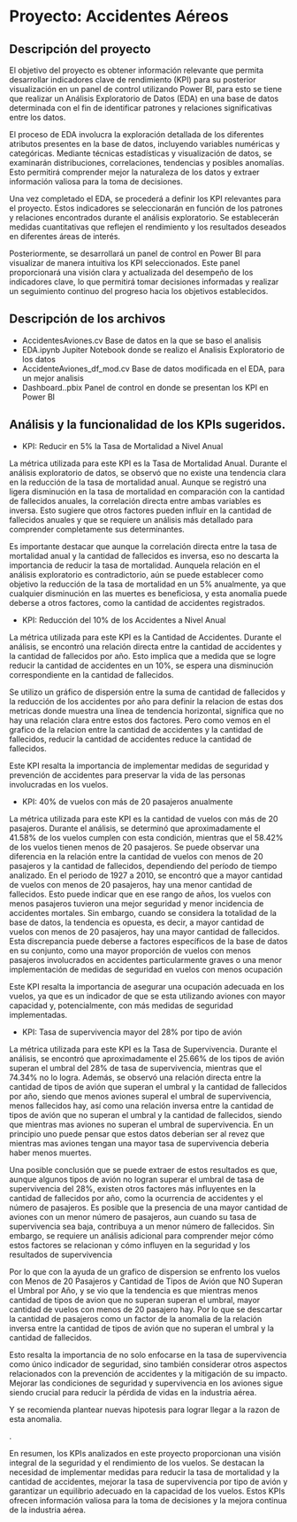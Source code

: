 # Proyecto: Accidentes Aéreos
## Descripción del proyecto

El objetivo del proyecto es  obtener información relevante que permita desarrollar indicadores clave de rendimiento (KPI) para su posterior visualización en un panel de control utilizando Power BI, para esto se tiene que realizar un Análisis Exploratorio de Datos (EDA) en una base de datos determinada con el fin de identificar patrones y relaciones significativas entre los datos. 

El proceso de EDA involucra la exploración detallada de los diferentes atributos presentes en la base de datos, incluyendo variables numéricas y categóricas. Mediante técnicas estadísticas y visualización de datos, se examinarán distribuciones, correlaciones, tendencias y posibles anomalías. Esto permitirá comprender mejor la naturaleza de los datos y extraer información valiosa para la toma de decisiones.

Una vez completado el EDA, se procederá a definir los KPI relevantes para el proyecto. Estos indicadores se seleccionarán en función de los patrones y relaciones encontrados durante el análisis exploratorio. Se establecerán medidas cuantitativas que reflejen el rendimiento y los resultados deseados en diferentes áreas de interés.

Posteriormente, se desarrollará un panel de control en Power BI para visualizar de manera intuitiva los KPI seleccionados. Este panel proporcionará una visión clara y actualizada del desempeño de los indicadores clave, lo que permitirá tomar decisiones informadas y realizar un seguimiento continuo del progreso hacia los objetivos establecidos.

## Descripción de los archivos

- AccidentesAviones.cv Base de datos en la que se baso el analisis
- EDA.ipynb Jupiter Notebook donde se realizo el Analisis Exploratorio de los datos
- AccidenteAviones_df_mod.cv Base de datos modificada en el EDA, para un mejor analisis
- Dashboard..pbix Panel de control en donde se presentan los KPI en Power BI

## Análisis y la funcionalidad de los KPIs sugeridos.

- KPI: Reducir en 5% la Tasa de Mortalidad a Nivel Anual

La métrica utilizada para este KPI es la Tasa de Mortalidad Anual. Durante el análisis exploratorio de datos, se observó que no existe una tendencia clara en la reducción de la tasa de mortalidad anual. Aunque se registró una ligera disminución en la tasa de mortalidad en comparación con la cantidad de fallecidos anuales, la correlación directa entre ambas variables es inversa. Esto sugiere que otros factores pueden influir en la cantidad de fallecidos anuales y que se requiere un análisis más detallado para comprender completamente sus determinantes.

Es importante destacar que aunque la correlación directa entre la tasa de mortalidad anual y la cantidad de fallecidos es inversa, eso no descarta la importancia de reducir la tasa de mortalidad. Aunquela relación en el análisis exploratorio es contradictorio, aún se puede establecer como objetivo la reducción de la tasa de mortalidad en un 5% anualmente, ya que cualquier disminución en las muertes es beneficiosa, y esta anomalia puede deberse a otros factores, como la cantidad de accidentes registrados. 

- KPI: Reducción del 10% de los Accidentes a Nivel Anual

La métrica utilizada para este KPI es la Cantidad de Accidentes. Durante el análisis, se encontró una relación directa entre la cantidad de accidentes y la cantidad de fallecidos por año. Esto implica que a medida que se logre reducir la cantidad de accidentes en un 10%, se espera una disminución correspondiente en la cantidad de fallecidos.

Se utilizo un gráfico de dispersión entre la suma de cantidad de fallecidos y la reducción de los accidentes por año para definir la relacion de estas dos metricas donde muestra una línea de tendencia horizontal, significa que no hay una relación clara entre estos dos factores. Pero como vemos en el grafico de la relacion entre la cantidad de accidentes y la cantidad de fallecidos, reducir la cantidad de accidentes reduce la cantidad de fallecidos.

Este KPI resalta la importancia de implementar medidas de seguridad y prevención de accidentes para preservar la vida de las personas involucradas en los vuelos.

- KPI: 40% de vuelos con más de 20 pasajeros anualmente

La métrica utilizada para este KPI es la cantidad de vuelos con más de 20 pasajeros. Durante el análisis, se determinó que aproximadamente el 41.58% de los vuelos cumplen con esta condición, mientras que el 58.42% de los vuelos tienen menos de 20 pasajeros. 
Se puede observar una diferencia en la relación entre la cantidad de vuelos con menos de 20 pasajeros y la cantidad de fallecidos, dependiendo del período de tiempo analizado.
En el periodo de 1927 a 2010, se encontró que a mayor cantidad de vuelos con menos de 20 pasajeros, hay una menor cantidad de fallecidos. Esto puede indicar que en ese rango de años, los vuelos con menos pasajeros tuvieron una mejor seguridad y menor incidencia de accidentes mortales.
Sin embargo, cuando se considera la totalidad de la base de datos, la tendencia es opuesta, es decir, a mayor cantidad de vuelos con menos de 20 pasajeros, hay una mayor cantidad de fallecidos. Esta discrepancia puede deberse a factores específicos de la base de datos en su conjunto, como una mayor proporción de vuelos con menos pasajeros involucrados en accidentes particularmente graves o una menor implementación de medidas de seguridad en vuelos con menos ocupación

Este KPI resalta la importancia de asegurar una ocupación adecuada en los vuelos, ya que es un indicador de que se esta utilizando aviones con mayor capacidad y, potencialmente, con más medidas de seguridad implementadas.

- KPI: Tasa de supervivencia mayor del 28% por tipo de avión

La métrica utilizada para este KPI es la Tasa de Supervivencia. Durante el análisis, se encontró que aproximadamente el 25.66% de los tipos de avión superan el umbral del 28% de tasa de supervivencia, mientras que el 74.34% no lo logra. Además, se observó una relación directa entre la cantidad de tipos de avión que superan el umbral y la cantidad de fallecidos por año, siendo que menos aviones superal el umbral de supervivencia, menos fallecidos hay, así como una relación inversa entre la cantidad de tipos de avión que no superan el umbral y la cantidad de fallecidos, siendo que mientras mas aviones no superan el umbral de supervivencia. En un principio uno puede pensar que estos datos deberian ser al revez que mientras mas aviones tengan una mayor tasa de supervivencia deberia haber menos muertes. 

Una posible conclusión que se puede extraer de estos resultados es que, aunque algunos tipos de avión no logran superar el umbral de tasa de supervivencia del 28%, existen otros factores más influyentes en la cantidad de fallecidos por año, como la ocurrencia de accidentes y el número de pasajeros. Es posible que la presencia de una mayor cantidad de aviones con un menor número de pasajeros, aun cuando su tasa de supervivencia sea baja, contribuya a un menor número de fallecidos. Sin embargo, se requiere un análisis adicional para comprender mejor cómo estos factores se relacionan y cómo influyen en la seguridad y los resultados de supervivencia

Por lo que con la ayuda de un grafico de dispersion se enfrento los vuelos con Menos de 20 Pasajeros y Cantidad de Tipos de Avión que NO Superan el Umbral por Año, y se vio que la tendencia es que mientras menos cantidad de tipos de avion que no superan superan el umbral, mayor cantidad de vuelos con menos de 20 pasajero hay. Por lo que se descartar la cantidad de pasajeros como un factor de la anomalia de la relación inversa entre la cantidad de tipos de avión que no superan el umbral y la cantidad de fallecidos.

Esto resalta la importancia de no solo enfocarse en la tasa de supervivencia como único indicador de seguridad, sino también considerar otros aspectos relacionados con la prevención de accidentes y la mitigación de su impacto. Mejorar las condiciones de seguridad y supervivencia en los aviones sigue siendo crucial para reducir la pérdida de vidas en la industria aérea.

Y se recomienda plantear nuevas hipotesis para lograr llegar a la razon de esta anomalia. 


.



En resumen, los KPIs analizados en este proyecto proporcionan una visión integral de la seguridad y el rendimiento de los vuelos. Se destacan la necesidad de implementar medidas para reducir la tasa de mortalidad y la cantidad de accidentes, mejorar la tasa de supervivencia por tipo de avión y garantizar un equilibrio adecuado en la capacidad de los vuelos. Estos KPIs ofrecen información valiosa para la toma de decisiones y la mejora continua de la industria aérea.

